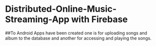 # Distributed-Online-Music-Streaming-App with Firebase

##To Android Apps have been created one is for uploading songs and album to the database and another for accessing and playing the songs.
